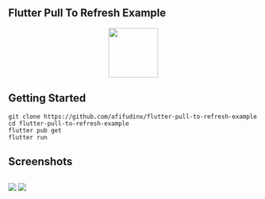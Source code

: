 ## Flutter Pull To Refresh Example

<p align="center">
  <img src="https://avatars.githubusercontent.com/u/94339143?v=4" width=100/>
</p>

## Getting Started

```
git clone https://github.com/afifudinx/flutter-pull-to-refresh-example
cd flutter-pull-to-refresh-example
flutter pub get
flutter run
```

## Screenshots

<p style="float: left;">
  <img src="https://github.com/afifudinx/Flutter-Example/Old/flutter-pull-to-refresh-example/blob/main/screenshots/1.png"/>
  <img src="https://github.com/afifudinx/Flutter-Example/Old/flutter-pull-to-refresh-example/blob/main/screenshots/2.png"/>
</p>
